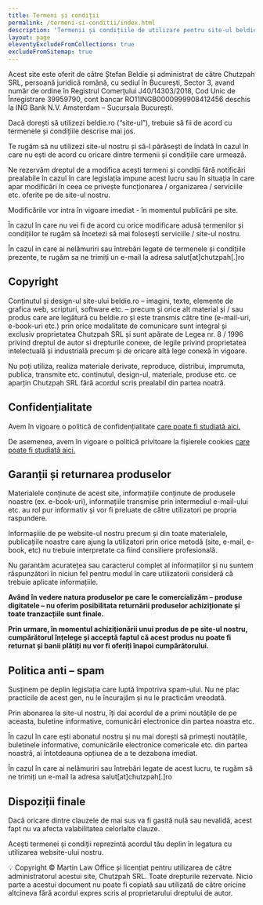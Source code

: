 ```yaml
---
title: Termeni și condiții
permalink: /termeni-si-conditii/index.html
description: 'Termenii și condițiile de utilizare pentru site-ul beldie.ro.'
layout: page
eleventyExcludeFromCollections: true
excludeFromSitemap: true
---
```



Acest site este oferit de către Ștefan Beldie și administrat de către Chutzpah SRL, persoană juridică română, cu sediul în București, Sector 3, avand număr de ordine în Registrul Comerțului J40/14303/2018, Cod Unic de Înregistrare 39959790, cont bancar RO11INGB0000999908412456 deschis la ING Bank N.V. Amsterdam – Sucursala București.

Dacă dorești să utilizezi beldie.ro (“site-ul”), trebuie să fii de acord cu termenele și condițiile descrise mai jos.

Te rugăm să nu utilizezi site-ul nostru și să-l părăsești de îndată în cazul în care nu ești de acord cu oricare dintre termenii și condițiile care urmează.

Ne rezervăm dreptul de a modifica acești termeni și condiții fără notificări prealabile în cazul în care legislația impune acest lucru sau în situația în care apar modificări în ceea ce privește funcționarea / organizarea / serviciile etc. oferite pe de site-ul nostru.

Modificările vor intra în vigoare imediat - în momentul publicării pe site.

În cazul în care nu vei fi de acord cu orice modificare adusă termenilor și condițiilor te rugăm să încetezi să mai folosești serviciile / site-ul nostru.

În cazul in care ai nelămuriri sau întrebări legate de termenele și condițiile prezente, te rugăm sa ne trimiți un e-mail la adresa salut[at]chutzpah[.]ro

## Copyright

Conținutul și design-ul site-ului beldie.ro – imagini, texte, elemente de grafica web, scripturi, software etc. – precum și orice alt material și / sau produs care are legătură cu beldie.ro și este transmis către tine (e-mail-uri, e-book-uri etc.) prin orice modalitate de comunicare sunt integral și exclusiv proprietatea Chutzpah SRL și sunt apărate de Legea nr. 8 / 1996 privind dreptul de autor si drepturile conexe, de legile privind proprietatea intelectuală și industrială precum și de oricare altă lege conexă în vigoare.

Nu poți utiliza, realiza materiale derivate, reproduce, distribui, imprumuta, publica, transmite etc. continutul, design-ul, materiale, produse etc. ce aparțin Chutzpah SRL fără acordul scris prealabil din partea noatră.


## Confidențialitate

Avem în vigoare o politică de confidențialitate <a href="https://beldie.ro/politica-de-confidentialitate/"> care poate fi studiată aici.</a>


De asemenea, avem în vigoare o politică privitoare la fișierele cookies <a href="https://beldie.ro/politica-privind-fisierele-cookies/"> care poate fi studiată aici.</a>


## Garanții și returnarea produselor

Materialele conținute de acest site, informațiile conținute de produsele noastre (ex. e-book-uri), informațiile transmise prin intermediul e-mail-ului etc. au rol pur informativ și vor fi preluate de către utilizatori pe propria raspundere.

Informașiile de pe website-ul nostru precum și din toate materialele, publicațiile noastre care ajung la utilizatori prin orice metodă (site, e-mail, e-book, etc) nu trebuie interpretate ca fiind consiliere profesională.

Nu garantăm acuratețea sau caracterul complet al informațiilor și nu suntem răspunzători în niciun fel pentru modul în care utilizatorii consideră că trebuie aplicate informațiile.

<strong>Având în vedere natura produselor pe care le comercializăm – produse digitatele – nu oferim posibilitata returnării produselor achiziționate și toate tranzacțiile sunt finale.

Prin urmare, în momentul achiziționării unui produs de pe site-ul nostru, cumpărătorul înțelege și acceptă faptul că acest produs nu poate fi returnat și banii plătiți nu vor fi oferiți înapoi cumpărătorului. </strong>

## Politica anti – spam
Susținem pe deplin legislația care luptă împotriva spam-ului. Nu ne plac practicile de acest gen, nu le încurajăm și nu le practicăm vreodată.

Prin abonarea la site-ul nostru, îți dai acordul de a primi noutățile de pe aceasta, buletine informative, comunicări electronice din partea noastra etc.

În cazul în care ești abonatul nostru și nu mai dorești să primești noutățile, buletinele informative, comunicările electronice comericale etc. din partea noastră, ai întotdeauna opțiunea de a te dezabona imediat.

În cazul în care ai nelămuriri sau întrebări legate de acest lucru, te rugăm să ne trimiți un e-mail la adresa salut[at]chutzpah[.]ro

## Dispoziții finale
Dacă oricare dintre clauzele de mai sus va fi gasită nulă sau nevalidă, acest fapt nu va afecta valabilitatea celorlalte clauze.

Acești termenei și condiții reprezintă acordul tău deplin în legatura cu utilizarea website-ului nostru.

💡
Copyright © Martin Law Office și licențiat pentru utilizarea de către administratorul acestui site, Chutzpah SRL. Toate drepturile rezervate. Nicio parte a acestui document nu poate fi copiată sau utilizată de către oricine altcineva fără acordul expres scris al proprietarului dreptului de autor.